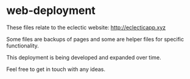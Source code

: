 # web-deployment

These files relate to the eclectic website: http://eclecticapp.xyz

Some files are backups of pages and some are helper files for specific functionality.

This deployment is being developed and expanded over time.

Feel free to get in touch with any ideas.
